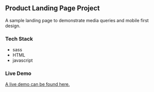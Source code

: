 ## Product Landing Page Project
A sample landing page to demonstrate media queries and mobile first design.

### Tech Stack
- sass
- HTML
- javascript

### Live Demo
[A live demo can be found here.](https://jmat20.github.io/product-landing-page/)